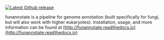 [![Latest Github release](https://img.shields.io/github/release/nextgenusfs/funannotate.svg)](https://github.com/nextgenusfs/funannotate/releases/latest)

funannotate is a pipeline for genome annotation (built specifically for fungi, but will also work with higher eukaryotes). Installation, usage, and more information can be found at [http://funannotate.readthedocs.io](http://funannotate.readthedocs.io)
